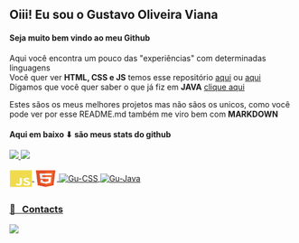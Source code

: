 ## Oiii! Eu sou o Gustavo Oliveira Viana

#### Seja muito bem vindo ao meu Github  
Aqui você encontra um pouco das "experiências" com determinadas linguagens  
Você quer ver **HTML, CSS e JS** temos esse repositório [aqui](https://vianagu.github.io/PartidoArquitetonicoof/) ou [aqui](https://vianagu.github.io/https-github.com-gustavolive0603-Interdisciplinar_/)
Digamos que você quer saber o que já fiz em **JAVA** [clique aqui](https://github.com/VianaGu/THE_LAST_COIN)  

Estes sãos os meus melhores projetos mas não sãos os unicos, como você pode ver por esse README.md também me viro bem com **MARKDOWN**  

#### Aqui em baixo ⬇ são meus stats do github 
 <div>
  <a href="https://github.com/VianaGu">
  <img height="180em" src="https://github-readme-stats.vercel.app/api?username=VianaGu&show_icons=true&theme=radical&include_all_commits=true&count_private=true"/>
  <img height="180em" src="https://github-readme-stats.vercel.app/api/top-langs/?username=VianaGu&theme=radical&layout=donut&langs_count=7"/>
</div>

<div style="display: inline_block"><br>
  <img align="center" alt="Gu-Js" height="30" width="40" src="https://raw.githubusercontent.com/devicons/devicon/master/icons/javascript/javascript-plain.svg">
  <img align="center" alt="Gu-HTML" height="30" width="40" src="https://raw.githubusercontent.com/devicons/devicon/master/icons/html5/html5-original.svg">
  <img align="center" alt="Gu-CSS" height="30" width="40" src="https://cdn.jsdelivr.net/gh/devicons/devicon/icons/css3/css3-original.svg" />
  <img align="center" alt="Gu-Java" height="30" width="40" src="https://cdn.jsdelivr.net/gh/devicons/devicon/icons/java/java-original.svg" />
</div>
  
  ##
  
 <h3>📱 &nbsp; Contacts</h3> 
  <a href = "mailto:guviana.ti@gmail.com"><img src="https://img.shields.io/badge/-Gmail-%23333?style=for-the-badge&logo=gmail&logoColor=white" target="_blank"></a>
